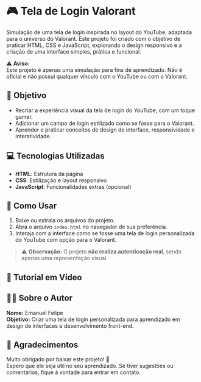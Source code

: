 # 🎮 Tela de Login  Valorant

Simulação de uma tela de login inspirada no layout do YouTube, adaptada para o universo do Valorant. Este projeto foi criado com o objetivo de praticar HTML, CSS e JavaScript, explorando o design responsivo e a criação de uma interface simples, prática e funcional.

⚠️ **Aviso:**  
Este projeto é apenas uma simulação para fins de aprendizado. Não é oficial e não possui qualquer vínculo com o YouTube ou com o Valorant.

## 🎯 Objetivo

- Recriar a experiência visual da tela de login do YouTube, com um toque gamer.
- Adicionar um campo de login estilizado como se fosse para o Valorant.
- Aprender e praticar conceitos de design de interface, responsividade e interatividade.

## 💻 Tecnologias Utilizadas

- **HTML**: Estrutura da página
- **CSS**: Estilização e layout responsivo
- **JavaScript**: Funcionalidades extras (opcional)

## 🚀 Como Usar

1. Baixe ou extraia os arquivos do projeto.
2. Abra o arquivo `index.html` no navegador de sua preferência.
3. Interaja com a interface como se fosse uma tela de login personalizada do YouTube com opção para o Valorant.

> ⚠️ **Observação:** O projeto **não realiza autenticação real**, sendo apenas uma representação visual.

## 🎥 Tutorial em Vídeo


## 👨‍💻 Sobre o Autor

**Nome:** Emanuel Felipe  
**Objetivo:** Criar uma tela de login personalizada para aprendizado em design de interfaces e desenvolvimento front-end.

## 🙏 Agradecimentos

Muito obrigado por baixar este projeto! 🎉  
Espero que ele seja útil no seu aprendizado. Se tiver sugestões ou comentários, fique à vontade para entrar em contato.
